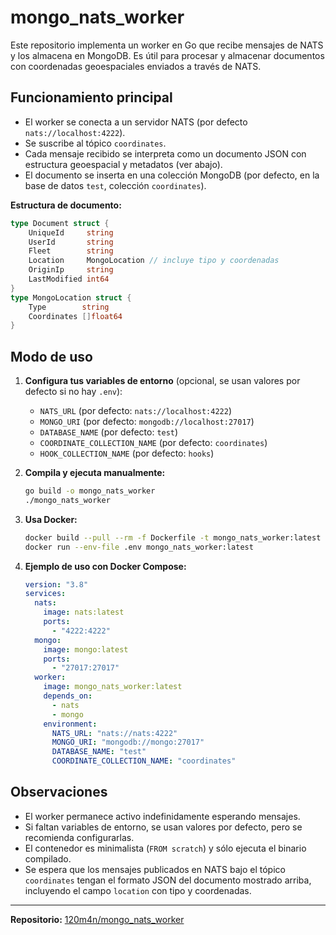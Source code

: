 # mongo_nats_worker

Este repositorio implementa un worker en Go que recibe mensajes de NATS y los almacena en MongoDB. Es útil para procesar y almacenar documentos con coordenadas geoespaciales enviados a través de NATS.

## Funcionamiento principal

- El worker se conecta a un servidor NATS (por defecto `nats://localhost:4222`).
- Se suscribe al tópico `coordinates`.
- Cada mensaje recibido se interpreta como un documento JSON con estructura geoespacial y metadatos (ver abajo).
- El documento se inserta en una colección MongoDB (por defecto, en la base de datos `test`, colección `coordinates`).

**Estructura de documento:**
```go
type Document struct {
	UniqueId     string
	UserId       string
	Fleet        string
	Location     MongoLocation // incluye tipo y coordenadas
	OriginIp     string
	LastModified int64
}
type MongoLocation struct {
	Type        string
	Coordinates []float64
}
```

## Modo de uso

1. **Configura tus variables de entorno** (opcional, se usan valores por defecto si no hay `.env`):
   - `NATS_URL` (por defecto: `nats://localhost:4222`)
   - `MONGO_URI` (por defecto: `mongodb://localhost:27017`)
   - `DATABASE_NAME` (por defecto: `test`)
   - `COORDINATE_COLLECTION_NAME` (por defecto: `coordinates`)
   - `HOOK_COLLECTION_NAME` (por defecto: `hooks`)

2. **Compila y ejecuta manualmente:**
   ```bash
   go build -o mongo_nats_worker
   ./mongo_nats_worker
   ```

3. **Usa Docker:**
   ```bash
   docker build --pull --rm -f Dockerfile -t mongo_nats_worker:latest .
   docker run --env-file .env mongo_nats_worker:latest
   ```

4. **Ejemplo de uso con Docker Compose:**
   ```yaml
   version: "3.8"
   services:
     nats:
       image: nats:latest
       ports:
         - "4222:4222"
     mongo:
       image: mongo:latest
       ports:
         - "27017:27017"
     worker:
       image: mongo_nats_worker:latest
       depends_on:
         - nats
         - mongo
       environment:
         NATS_URL: "nats://nats:4222"
         MONGO_URI: "mongodb://mongo:27017"
         DATABASE_NAME: "test"
         COORDINATE_COLLECTION_NAME: "coordinates"
   ```

## Observaciones

- El worker permanece activo indefinidamente esperando mensajes.
- Si faltan variables de entorno, se usan valores por defecto, pero se recomienda configurarlas.
- El contenedor es minimalista (`FROM scratch`) y sólo ejecuta el binario compilado.
- Se espera que los mensajes publicados en NATS bajo el tópico `coordinates` tengan el formato JSON del documento mostrado arriba, incluyendo el campo `location` con tipo y coordenadas.

---

**Repositorio:** [120m4n/mongo_nats_worker](https://github.com/120m4n/mongo_nats_worker)
